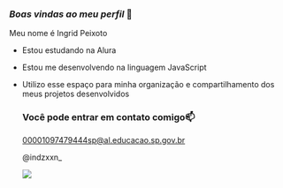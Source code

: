 ### _Boas vindas ao meu perfil_ 🍒

Meu nome é Ingrid Peixoto

- Estou estudando na Alura
- Estou me desenvolvendo na linguagem JavaScript
- Utilizo esse espaço para minha organização e compartilhamento dos meus projetos desenvolvidos

  ### Você pode entrar em contato comigo📫

  00001097479444sp@al.educacao.sp.gov.br

  @indzxxn_

  ![](https://media1.tenor.com/m/js8GmoUH938AAAAC/my-little-pony-falling.gif)
